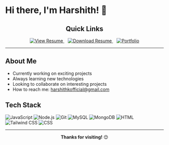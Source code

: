 # Hi there, I'm Harshith! 👋

<div align="center">

## Quick Links

<a href="https://github.com/HarshithKDev/HarshithKDev/blob/main/HARSHITH_K.pdf" target="_blank">
  <img src="https://img.shields.io/badge/📄%20View%20Resume-2196F3?style=for-the-badge&logoColor=white" alt="View Resume"/>
</a>
&nbsp;&nbsp;
<a href="https://github.com/HarshithKDev/HarshithKDev/raw/main/HARSHITH_K.pdf" download>
  <img src="https://img.shields.io/badge/📥%20Download%20Resume-4CAF50?style=for-the-badge&logoColor=white" alt="Download Resume"/>
</a>
&nbsp;&nbsp;
<a href="https://harshith-k.netlify.app" target="_blank">
  <img src="https://img.shields.io/badge/🌐%20Portfolio-FF9800?style=for-the-badge&logoColor=white" alt="Portfolio"/>
</a>

</div>

---

## About Me

- Currently working on exciting projects
- Always learning new technologies
- Looking to collaborate on interesting projects
- How to reach me: [harshithkofficial@gmail.com](mailto:harshithkofficial@gmail.com)

## Tech Stack

![JavaScript](https://img.shields.io/badge/-JavaScript-F7DF1E?style=flat-square&logo=javascript&logoColor=black)
![Node.js](https://img.shields.io/badge/-Node.js-339933?style=flat-square&logo=node.js&logoColor=white)
![Git](https://img.shields.io/badge/-Git-F05032?style=flat-square&logo=git&logoColor=white)
![MySQL](https://img.shields.io/badge/-MySQL-4479A1?style=flat-square&logo=mysql&logoColor=white)
![MongoDB](https://img.shields.io/badge/-MongoDB-47A248?style=flat-square&logo=mongodb&logoColor=white)
![HTML](https://img.shields.io/badge/-HTML-E34F26?style=flat-square&logo=html5&logoColor=white)
![Tailwind CSS](https://img.shields.io/badge/-Tailwind%20CSS-06B6D4?style=flat-square&logo=tailwindcss&logoColor=white)
![CSS](https://img.shields.io/badge/-CSS-1572B6?style=flat-square&logo=css3&logoColor=white)


---

<div align="center">

**Thanks for visiting!** 😊

</div>
